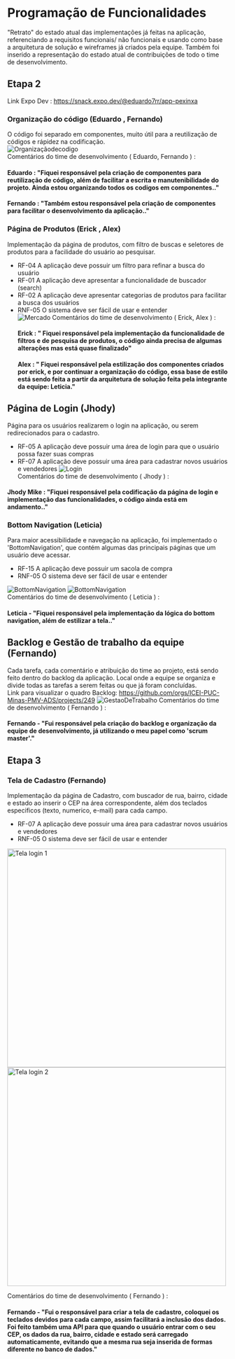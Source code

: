 # Programação de Funcionalidades

"Retrato" do estado atual das implementações já feitas na aplicação, referenciando a requisitos funcionais/ não funcionais e usando como base a arquitetura de solução e wireframes já criados pela equipe.  Também foi inserido a representação do estado atual de contribuições de todo o time de desenvolvimento.

## Etapa 2

Link Expo Dev : https://snack.expo.dev/@eduardo7rr/app-pexinxa
### Organização do código (Eduardo , Fernando)
O código foi separado em componentes, muito útil para a reutilização de códigos e rápidez na codificação.<br>
![Organizaçãodecodigo](img/Organization.png)<br>
Comentários do time de desenvolvimento ( Eduardo, Fernando ) :<br>
#### Eduardo : "Fiquei responsável pela criação de componentes para reutilização de código, além de facilitar a escrita e manutenibilidade do projeto. Ainda estou organizando todos os codigos em componentes.."
#### Fernando : "Também estou responsável pela criação de componentes para facilitar o desenvolvimento da aplicação.."

### Página de Produtos (Erick , Alex)
Implementação da página de produtos, com filtro de buscas e seletores de produtos para a facilidade do usuário ao pesquisar.<br>
- RF-04	A aplicação deve possuir um filtro para refinar a busca do usuário
- RF-01	A aplicação deve apresentar a funcionalidade de buscador (search)
- RF-02	A aplicação deve apresentar categorias de produtos para facilitar a busca dos usuários
- RNF-05	O sistema deve ser fácil de usar e entender<br>
![Mercado](img/Mercado.png)
Comentários do time de desenvolvimento ( Erick, Alex ) :<br>
  #### Erick : " Fiquei responsável pela implementação da funcionalidade de filtros e de pesquisa de produtos, o código ainda precisa de algumas alterações mas está quase finalizado"<br>
  #### Alex : " Fiquei responsável pela estilização dos componentes criados por erick, e por continuar a organização do código, essa base de estilo está sendo feita a partir da arquitetura de solução feita pela integrante da equipe: Leticia."
## Página de Login (Jhody)
Página para os usuários realizarem o login na aplicação, ou serem redirecionados para o cadastro.<br>
- RF-05	A aplicação deve possuir uma área de login para que o usuário possa fazer suas compras
- RF-07	A aplicação deve possuir uma área para cadastrar novos usuários e vendedores
![Login](img/PaginaLogin1.png)<br>
Comentários do time de desenvolvimento ( Jhody ) :<br>
 #### Jhody Mike : "Fiquei responsável pela codificação da página de login e implementação das funcionalidades, o código ainda está em andamento.."


### Bottom Navigation  (Leticia)

Para maior acessibilidade e navegação na aplicação, foi implementado o 'BottomNavigation', que contém algumas das principais páginas que um usuário deve acessar.<br>
- RF-15	A aplicação deve possuir um sacola de compra
- RNF-05	O sistema deve ser fácil de usar e entender

![BottomNavigation](img/Navegation.png)
![BottomNavigation](img/BottomNavigation.png)<br>
Comentários do time de desenvolvimento ( Leticia  ) :<br>
 #### Leticia - "Fiquei responsável pela implementação da lógica do bottom navigation, além de estilizar a tela.."
## Backlog e Gestão de trabalho da equipe (Fernando)
 Cada tarefa, cada comentário e atribuição do time ao projeto, está sendo feito dentro do backlog da aplicação. Local onde a equipe se organiza e divide todas as tarefas a serem feitas ou que já foram concluídas.<br>
 Link para visualizar o quadro Backlog: https://github.com/orgs/ICEI-PUC-Minas-PMV-ADS/projects/249
![GestaoDeTrabalho](img/Backlog_.png)
Comentários do time de desenvolvimento ( Fernando ) :<br>
#### Fernando - "Fui responsável pela criação do backlog e organização da equipe de desenvolvimento, já utilizando o meu papel como 'scrum master'."


## Etapa 3

### Tela de Cadastro (Fernando)

Implementação da página de Cadastro, com buscador de rua, bairro, cidade e estado ao inserir o CEP na área correspondente, além dos teclados especificos (texto, numerico, e-mail) para cada campo.
- RF-07	A aplicação deve possuir uma área para cadastrar novos usuários e vendedores
- RNF-05	O sistema deve ser fácil de usar e entender

<img alt="Tela login 1" src="img/Tela_cadastro_1.jpg" width="500"  />

<img alt="Tela login 2" src="img/Tela_cadastro_2.jpg" width="500"  />

Comentários do time de desenvolvimento ( Fernando ) :<br>
#### Fernando - "Fui o responsável para criar a tela de cadastro, coloquei os teclados devidos para cada campo, assim facilitará a inclusão dos dados. Foi feito também uma API para que quando o usuário entrar com o seu CEP, os dados da rua, bairro, cidade e estado será carregado automaticamente, evitando que a mesma rua seja inserida de formas diferente no banco de dados."
